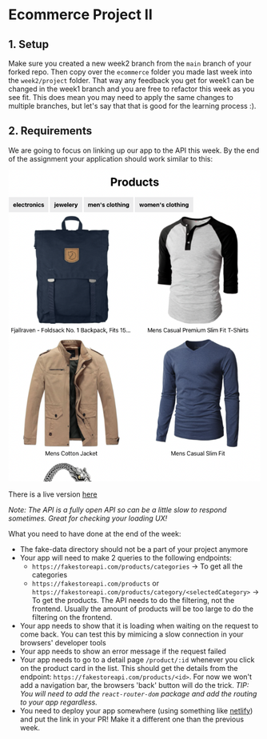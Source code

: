 # Ecommerce Project II

## 1. Setup

Make sure you created a new week2 branch from the `main` branch of your forked repo. Then copy over the `ecommerce` folder you made last week into the `week2/project` folder. That way any feedback you get for week1 can be changed in the week1 branch and you are free to refactor this week as you see fit. This does mean you may need to apply the same changes to multiple branches, but let's say that that is good for the learning process :).

## 2. Requirements

We are going to focus on linking up our app to the API this week. By the end of the assignment your application should work similar to this:

[![Week 2 Screenshot](../../assets/project/week2.png)](https://hyf-react-w2-example.netlify.app/)

There is a live version [here](https://hyf-react-w2-example.netlify.app/)

_Note: The API is a fully open API so can be a little slow to respond sometimes. Great for checking your loading UX!_

What you need to have done at the end of the week:

- The fake-data directory should not be a part of your project anymore
- Your app will need to make 2 queries to the following endpoints:
  - `https://fakestoreapi.com/products/categories` -> To get all the categories
  - `https://fakestoreapi.com/products` or `https://fakestoreapi.com/products/category/<selectedCategory>` -> To get the products. The API needs to do the filtering, not the frontend. Usually the amount of products will be too large to do the filtering on the frontend.
- Your app needs to show that it is loading when waiting on the request to come back. You can test this by mimicing a slow connection in your browsers' developer tools
- Your app needs to show an error message if the request failed
- Your app needs to go to a detail page `/product/:id` whenever you click on the product card in the list. This should get the details from the endpoint: `https://fakestoreapi.com/products/<id>`. For now we won't add a navigation bar, the browsers 'back' button will do the trick. _TIP: You will need to add the `react-router-dom` package and add the routing to your app regardless._
- You need to deploy your app somewhere (using something like [netlify](https://www.netlify.com)) and put the link in your PR! Make it a different one than the previous week.
